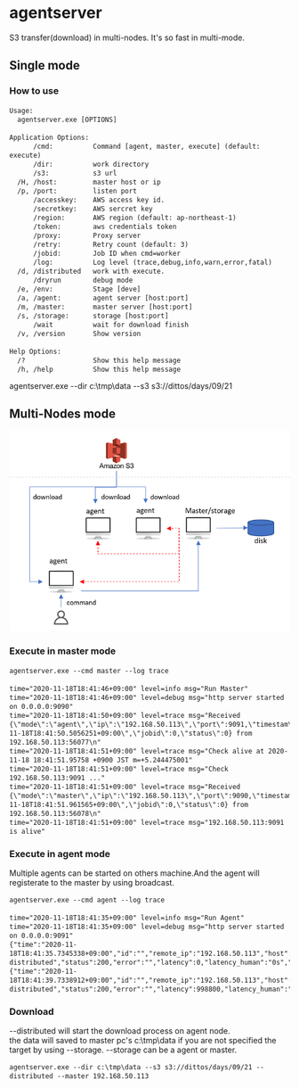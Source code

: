 # agentserver
S3 transfer(download) in multi-nodes. It's so fast in multi-mode.

## Single mode 
### How to use
```
Usage:
  agentserver.exe [OPTIONS]

Application Options:
      /cmd:          Command [agent, master, execute] (default: execute)
      /dir:          work directory
      /s3:           s3 url
  /H, /host:         master host or ip
  /p, /port:         listen port
      /accesskey:    AWS access key id.
      /secretkey:    AWS sercret key
      /region:       AWS region (default: ap-northeast-1)
      /token:        aws credentials token
      /proxy:        Proxy server
      /retry:        Retry count (default: 3)
      /jobid:        Job ID when cmd=worker
      /log:          Log level (trace,debug,info,warn,error,fatal)
  /d, /distributed   work with execute.
      /dryrun        debug mode
  /e, /env:          Stage [deve]
  /a, /agent:        agent server [host:port]
  /m, /master:       master server [host:port]
  /s, /storage:      storage [host:port]
      /wait          wait for download finish
  /v, /version       Show version

Help Options:
  /?                 Show this help message
  /h, /help          Show this help message
```

agentserver.exe --dir c:\tmp\data --s3 s3://dittos/days/09/21 

## Multi-Nodes mode
![mode](https://github.com/cereskou/agentserver/blob/main/images/layout.png)

### Execute in master mode
```
agentserver.exe --cmd master --log trace

time="2020-11-18T18:41:46+09:00" level=info msg="Run Master"
time="2020-11-18T18:41:46+09:00" level=debug msg="http server started on 0.0.0.0:9090"
time="2020-11-18T18:41:50+09:00" level=trace msg="Received {\"mode\":\"agent\",\"ip\":\"192.168.50.113\",\"port\":9091,\"timestam\":\"2020-11-18T18:41:50.5056251+09:00\",\"jobid\":0,\"status\":0} from 192.168.50.113:56077\n"
time="2020-11-18T18:41:51+09:00" level=trace msg="Check alive at 2020-11-18 18:41:51.95758 +0900 JST m=+5.244475001"
time="2020-11-18T18:41:51+09:00" level=trace msg="Check 192.168.50.113:9091 ..."
time="2020-11-18T18:41:51+09:00" level=trace msg="Received {\"mode\":\"master\",\"ip\":\"192.168.50.113\",\"port\":9090,\"timestam\":\"2020-11-18T18:41:51.961565+09:00\",\"jobid\":0,\"status\":0} from 192.168.50.113:56078\n"
time="2020-11-18T18:41:51+09:00" level=trace msg="192.168.50.113:9091 is alive"
```

### Execute in agent mode
Multiple agents can be started on others machine.And the agent will registerate to the master by using broadcast.

```
agentserver.exe --cmd agent --log trace

time="2020-11-18T18:41:35+09:00" level=info msg="Run Agent"
time="2020-11-18T18:41:35+09:00" level=debug msg="http server started on 0.0.0.0:9091"
{"time":"2020-11-18T18:41:35.7345338+09:00","id":"","remote_ip":"192.168.50.113","host":"192.168.50.113:9091","method":"GET","uri":"/health","user_agent":"s3transfer distributed","status":200,"error":"","latency":0,"latency_human":"0s","bytes_in":0,"bytes_out":11}
{"time":"2020-11-18T18:41:39.7338912+09:00","id":"","remote_ip":"192.168.50.113","host":"192.168.50.113:9091","method":"GET","uri":"/health","user_agent":"s3transfer distributed","status":200,"error":"","latency":998800,"latency_human":"998.8µs","bytes_in":0,"bytes_out":11}
```

### Download
--distributed will start the download process on agent node.<br>
the data will saved to master pc's c:\tmp\data if you are not specified the target by using --storage. --storage can be a agent or master.

```
agentserver.exe --dir c:\tmp\data --s3 s3://dittos/days/09/21 --distributed --master 192.168.50.113
```

